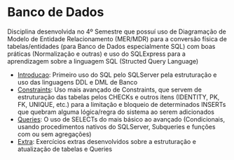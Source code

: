 # Banco de Dados

Disciplina desenvolvida no 4º Semestre que possuí uso de Diagramação de Modelo de Entidade Relacionamento (MER/MDR) para a conversão física de tabelas/entidades (para Banco de Dados especialmente SQL) com boas práticas (Normalização e outras) e uso do SQLExpress para a aprendizagem sobre a linguagem SQL (Structed Query Language)

- [Introducao](./Introducao/): Primeiro uso do SQL pelo SQLServer pela estruturação e uso das linguagens DDL e DML de Banco
- [Constraints](./Constraints/): Uso mais avançado de Constraints, que servem de estruturação das tabelas pelos CHECKs e outros itens (IDENTITY, PK, FK, UNIQUE, etc.) para a limitação e bloqueio de determinados INSERTs que quebram alguma lógica/regra do sistema ao serem adicionados
- [Queries](./Queries/): O uso de SELECTs do mais básico ao avançado (Condicionais, usando procedimentos nativos do SQLServer, Subqueries e funções com ou sem agregações)
- [Extra](./Extra/): Exercícios extras desenvolvidos sobre a estruturação e atualização de tabelas e Queries
